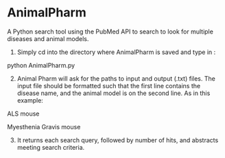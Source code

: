 # AnimalPharm
A Python search tool using the PubMed API to search to look for multiple diseases and animal models.

1. Simply cd into the directory where AnimalPharm is saved and type in :

python AnimalPharm.py

2. Animal Pharm will ask for the paths to input and output (.txt)  files. The input file should be formatted such that
the first line contains the disease name, and the animal model is on the second line. As in this example:

ALS
mouse

Myesthenia Gravis
mouse

3. It returns each search query, followed by number of hits, and abstracts meeting search criteria.




